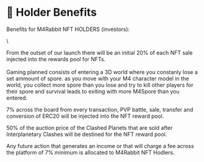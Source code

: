 # 🐙 Holder Benefits

Benefits for M4Rabbit  NFT HOLDERS (investors):

\


From the outset of our launch there will be an initial 20% of each NFT sale injected into the rewards pool for NFTs.  \
\
Gaming planned consists of entering a 3D world where you constanly lose a set ammount of spore.  as you move with your M4 character model in the world, you collect more spore than you lose and try to kill other players for their spore and survival leads to exiting with more M4Spore than you entered.

7% across the board from every transaction, PVP battle,  sale, transfer and conversion of ERC20 will be injected into the NFT reward pool.

50% of the auction price of the Clashed Planets that are sold after Interplanetary Clashes will be destined for the NFT reward pool. &#x20;

Any future action that generates an income or that will charge a fee across the platform of 7% minimum is allocated to M4Rabbit NFT Hodlers.

